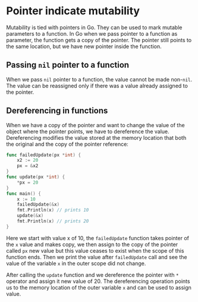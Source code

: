 # Pointer indicate mutability
Mutability is tied with pointers in Go. They can be used to mark mutable parameters to a function. In Go when we pass pointer to a function as parameter, the function gets a copy of the pointer. The pointer still points to the same location, but we have new pointer inside the function.
## Passing `nil` pointer to a function
When we pass `nil` pointer to a function, the value cannot be made non-`nil`. The value can be reassigned only if there was a value already assigned to the pointer.
## Dereferencing in functions
When we have a copy of the pointer and want to change the value of the object where the pointer points, we have to dereference the value. Dereferencing modifies the value stored at the memory location that both the original and the copy of the pointer reference:
```go
func failedUpdate(px *int) {
	x2 := 20
	px = &x2
}
func update(px *int) {
	*px = 20
}
func main() {
	x := 10
	failedUpdate(&x)
	fmt.Println(x) // prints 10
	update(&x)
	fmt.Println(x) // prints 20
}
```
Here we start with value x of 10, the `failedUpdate` function takes pointer of the `x` value and makes copy, we then assign to the copy of the pointer  called `px` new value but this value ceases to exist when the scope of this function ends. Then we print the value after `failedUpdate` call and see the value of the variable `x` in the outer scope did not change.

After calling the `update` function and we dereference the pointer with `*` operator and assign it new value of 20. The dereferencing operation points us to the memory location of the outer variable `x` and can be used to assign value.